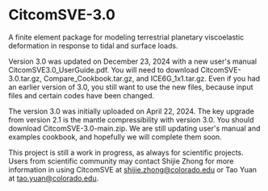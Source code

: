 # CitcomSVE-3.0
A finite element package for modeling terrestrial planetary viscoelastic deformation in response to tidal and surface loads.

Version 3.0 was updated on December 23, 2024 with a new user's manual CitcomSVE3.0_UserGuide.pdf. You will need to download CitcomSVE-3.0.tar.gz, Compare_Cookbook.tar.gz, and ICE6G_1x1.tar.gz. Even if you had an earlier version of 3.0, you still want to use the new files, because input files and certain codes have been changed. 

The version 3.0 was initially uploaded on April 22, 2024. The key upgrade from version 2.1 is the mantle compressibility with version 3.0. You should download CitcomSVE-3.0-main.zip. We are still updating user's manual and examples cookbook, and hopefully we will complete them soon. 

This project is still a work in progress, as always for scientific projects. Users from scientific community may contact Shijie Zhong for more information in using CitcomSVE at shijie.zhong@colorado.edu or Tao Yuan at tao.yuan@colorado.edu.
